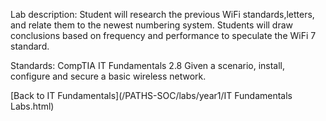 Lab description: Student will research the previous WiFi standards,letters, and relate them to the newest numbering system.  Students will draw conclusions based on frequency and performance to speculate the WiFi 7 standard.

Standards: CompTIA IT Fundamentals 2.8 Given a scenario, install, configure and
secure a basic wireless network.

[Back to IT Fundamentals](/PATHS-SOC/labs/year1/IT Fundamentals Labs.html)
